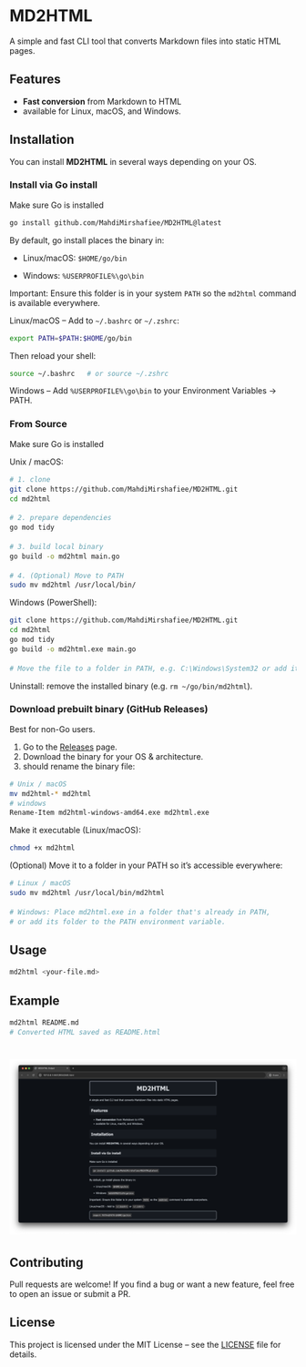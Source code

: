 # MD2HTML
A simple and fast CLI tool that converts Markdown files into static HTML pages.

## Features

-  **Fast conversion** from Markdown to HTML
-  available for Linux, macOS, and Windows. 

## Installation
You can install **MD2HTML** in several ways depending on your OS.

### Install via Go install
Make sure Go is installed

```bash
go install github.com/MahdiMirshafiee/MD2HTML@latest
```
By default, go install places the binary in:

- Linux/macOS: `$HOME/go/bin`

- Windows: `%USERPROFILE%\go\bin`

Important: Ensure this folder is in your system `PATH` so the `md2html` command is available everywhere.

Linux/macOS – Add to `~/.bashrc` or `~/.zshrc`:
```bash
export PATH=$PATH:$HOME/go/bin
```
Then reload your shell:
```bash
source ~/.bashrc   # or source ~/.zshrc
```
Windows – Add `%USERPROFILE%\go\bin` to your Environment Variables → PATH.

### From Source
Make sure Go is installed

Unix / macOS:
```bash
# 1. clone
git clone https://github.com/MahdiMirshafiee/MD2HTML.git
cd md2html

# 2. prepare dependencies
go mod tidy

# 3. build local binary
go build -o md2html main.go

# 4. (Optional) Move to PATH
sudo mv md2html /usr/local/bin/
```

Windows (PowerShell):
```bash
git clone https://github.com/MahdiMirshafiee/MD2HTML.git
cd md2html
go mod tidy
go build -o md2html.exe main.go

# Move the file to a folder in PATH, e.g. C:\Windows\System32 or add its folder to PATH
```

Uninstall: remove the installed binary (e.g. `rm ~/go/bin/md2html`).
### Download prebuilt binary (GitHub Releases)
Best for non-Go users.

1. Go to the [Releases](https://github.com/MahdiMirshafiee/md2html/releases) page.
2. Download the binary for your OS & architecture.
3. should rename the binary file:

```bash
# Unix / macOS
mv md2html-* md2html
# windows
Rename-Item md2html-windows-amd64.exe md2html.exe
```

Make it executable (Linux/macOS):

```bash
chmod +x md2html
```

(Optional) Move it to a folder in your PATH so it’s accessible everywhere:

```bash
# Linux / macOS
sudo mv md2html /usr/local/bin/md2html

# Windows: Place md2html.exe in a folder that's already in PATH, 
# or add its folder to the PATH environment variable.
```

## Usage

```bash
md2html <your-file.md>
```
## Example
```bash
md2html README.md
# Converted HTML saved as README.html
```
# ![Screenshot](./photos/Example.png)

## Contributing
Pull requests are welcome!
If you find a bug or want a new feature, feel free to open an issue or submit a PR.

## License
This project is licensed under the MIT License – see the [LICENSE](./LICENSE) file for details.